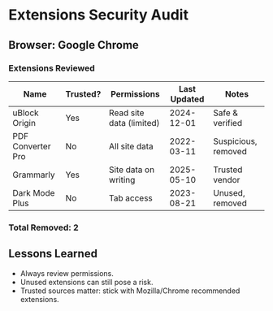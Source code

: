# Extensions Security Audit

## Browser: Google Chrome

### Extensions Reviewed

| Name                 | Trusted? | Permissions              | Last Updated  | Notes                   |
|----------------------|----------|--------------------------|---------------|-------------------------|
| uBlock Origin        |   Yes    | Read site data (limited) | 2024-12-01    | Safe & verified         |
| PDF Converter Pro    |    No    | All site data            | 2022-03-11    | Suspicious, removed     |
| Grammarly            |   Yes    | Site data on writing     | 2025-05-10    | Trusted vendor          |
| Dark Mode Plus       |    No    | Tab access               | 2023-08-21    | Unused, removed         |

### Total Removed: 2

## Lessons Learned

- Always review permissions.
- Unused extensions can still pose a risk.
- Trusted sources matter: stick with Mozilla/Chrome recommended extensions.

